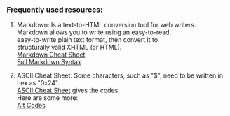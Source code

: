 ### Frequently used resources:  
1. Markdown: Is a text-to-HTML conversion tool for web writers.   
             Markdown allows you to write using an easy-to-read,  
             easy-to-write plain text format, then convert it to  
             structurally valid XHTML (or HTML).  
             [Markdown Cheat Sheet](https://github.com/adam-p/markdown-here/wiki/Markdown-Cheatsheet "Markdown Cheat Sheet")   
             [Full Markdown Syntax](https://daringfireball.net/projects/markdown/syntax#blockquote "Daring Fireball")
             
2. ASCII Cheat Sheet: Some characters, such as "$", need to be written in hex as "0x24".  
             [ASCII Cheat Sheet](https://www.w3schools.com/charsets/ref_html_entities_4.asp "w3schools") gives the codes.  
             Here are some more:  
             [Alt Codes](https://www.alt-codes.net/arrow_alt_codes.php "alt-codes.net")
             
 
         
